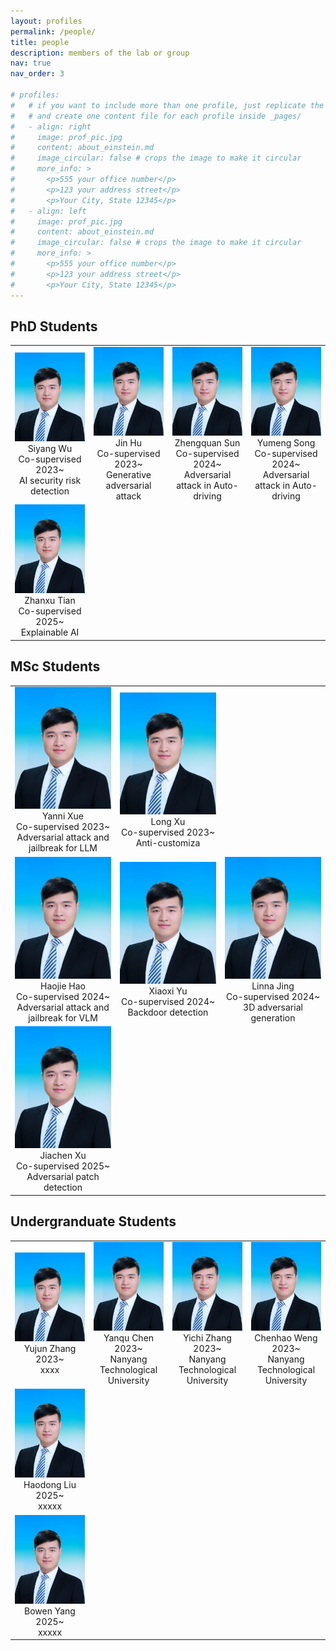 ```yaml
---
layout: profiles
permalink: /people/
title: people
description: members of the lab or group
nav: true
nav_order: 3

# profiles:
#   # if you want to include more than one profile, just replicate the following block
#   # and create one content file for each profile inside _pages/
#   - align: right
#     image: prof_pic.jpg
#     content: about_einstein.md
#     image_circular: false # crops the image to make it circular
#     more_info: >
#       <p>555 your office number</p>
#       <p>123 your address street</p>
#       <p>Your City, State 12345</p>
#   - align: left
#     image: prof_pic.jpg
#     content: about_einstein.md
#     image_circular: false # crops the image to make it circular
#     more_info: >
#       <p>555 your office number</p>
#       <p>123 your address street</p>
#       <p>Your City, State 12345</p>
---
```



## PhD Students
<table  rules="none">
  <tr>
    <td  width="25%" align="center">
      <center>
        <img src="../assets/img/people_imgs/jiakaiwang.JPG" width=180 />
        <br/>
        <font>Siyang Wu</font><br/> 
       Co-supervised 2023~<br/>
       AI security risk detection
      </center>
    </td>
    <td  width="25%" align="center">
      <center>
        <img src="../assets/img/people_imgs/jiakaiwang.JPG" width=180 />
        <br/>
        <font>Jin Hu</font><br/>
        Co-supervised 2023~<br/>
        Generative adversarial attack
      </center>
    </td>
    <td  width="25%" align="center">
      <center>
        <img src="../assets/img/people_imgs/jiakaiwang.JPG" width=180 />
        <br/>
        <font>Zhengquan Sun</font><br/>
        Co-supervised 2024~<br/>
        Adversarial attack in Auto-driving
      </center>
    </td>
    <td  width="25%" align="center">
      <center>
        <img src="../assets/img/people_imgs/jiakaiwang.JPG" width=180 />
        <br/>
        <font>Yumeng Song</font><br/>
        Co-supervised 2024~<br/>
        Adversarial attack in Auto-driving
      </center>
    </td>
  </tr>

  <tr>
    <td  width="25%" align="center">
      <center>
        <img src="../assets/img/people_imgs/jiakaiwang.JPG" width=180 />
        <br/>
        <font>Zhanxu Tian</font><br/> 
        Co-supervised 2025~<br/>
        Explainable AI
      </center>
    </td>
  </tr>
</table>


## MSc Students
<table  rules="none">
  <tr>
    <td  width="25%" align="center">
      <center>
        <img src="../assets/img/people_imgs/jiakaiwang.JPG" width=180 />
        <br/>
        <font>Yanni Xue</font><br/>
        Co-supervised 2023~<br/>
        Adversarial attack and jailbreak for LLM
      </center>
    </td>
    <td  width="25%" align="center">
      <center>
        <img src="../assets/img/people_imgs/jiakaiwang.JPG" width=180 />
        <br/>
        <font>Long Xu</font><br/> 
        Co-supervised 2023~<br/>
        Anti-customiza
      </center>
    </td>
  </tr>

  <tr>
    <td  width="25%" align="center">
      <center>
        <img src="../assets/img/people_imgs/jiakaiwang.JPG" width=180 />
        <br/>
        <font>Haojie Hao</font><br/>
        Co-supervised 2024~<br/>
        Adversarial attack and jailbreak for VLM<br/>
      </center>
    </td>
    <td  width="25%" align="center">
      <center>
        <img src="../assets/img/people_imgs/jiakaiwang.JPG" width=180 />
        <br/>
        <font>Xiaoxi Yu</font><br/> 
        Co-supervised 2024~<br/>
        Backdoor detection<br/>
      </center>
    </td>
    <td  width="25%" align="center">
      <center>
        <img src="../assets/img/people_imgs/jiakaiwang.JPG" width=180 />
        <br/>
        <font>Linna Jing</font><br/>
        Co-supervised 2024~<br/>
        3D adversarial generation<br/>
      </center>
    </td>
  </tr>

  <tr>
    <td  width="25%" align="center">
      <center>
        <img src="../assets/img/people_imgs/jiakaiwang.JPG" width=180 />
        <br/>
        <font>Jiachen Xu</font><br/> 
        Co-supervised 2025~<br/>
        Adversarial patch detection<br/>
      </center>
    </td>
  </tr>
</table>

## Undergranduate Students
<table  rules="none">
  <tr>
    <td  width="25%" align="center">
      <center>
        <img src="../assets/img/people_imgs/jiakaiwang.JPG" width=180 />
        <br/>
        <font>Yujun Zhang</font><br/> 
        2023~<br/>
        xxxx
      </center>
    </td>
    <td  width="25%" align="center">
      <center>
        <img src="../assets/img/people_imgs/jiakaiwang.JPG" width=180 />
        <br/>
        <font>Yanqu Chen</font><br/>
        2023~<br/>
        Nanyang Technological University
      </center>
    </td>
    <td  width="25%" align="center">
      <center>
        <img src="../assets/img/people_imgs/jiakaiwang.JPG" width=180 />
        <br/>
        <font>Yichi Zhang</font><br/>
        2023~<br/>
        Nanyang Technological University
      </center>
    </td>
    <td  width="25%" align="center">
      <center>
        <img src="../assets/img/people_imgs/jiakaiwang.JPG" width=180 />
        <br/>
        <font>Chenhao Weng</font><br/>
        2023~<br/>
        Nanyang Technological University
      </center>
    </td>
  </tr>

  <tr>
    <td  width="25%" align="center">
      <center>
        <img src="../assets/img/people_imgs/jiakaiwang.JPG" width=180 />
        <br/>
        <font>Haodong Liu</font><br/> 
        2025~<br/>
        xxxxx
      </center>
    </td>
  </tr>

  <tr>
    <td  width="25%" align="center">
      <center>
        <img src="../assets/img/people_imgs/jiakaiwang.JPG" width=180 />
        <br/>
        <font>Bowen Yang</font><br/> 
        2025~<br/>
        xxxxx
      </center>
    </td>
  </tr>
  
</table>